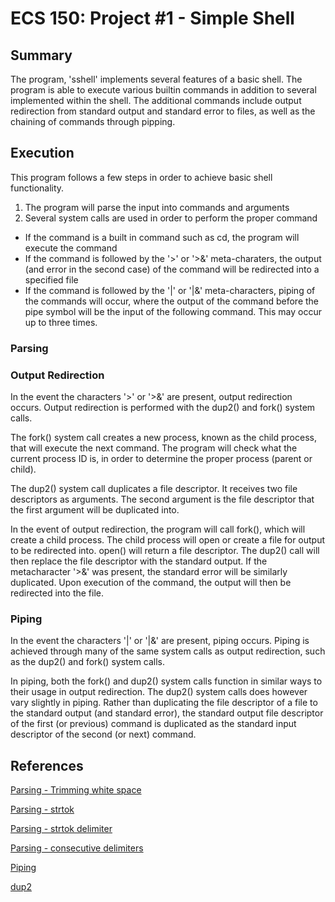 # ECS 150: Project #1 - Simple Shell

## Summary

The program, 'sshell' implements several features of a basic shell. The
program is able to execute various builtin commands in addition to several
implemented within the shell. The additional commands include output
redirection from standard output and standard error to files, as well as the
chaining of commands through pipping.

## Execution

This program follows a few steps in order to achieve basic shell functionality.

1. The program will parse the input into commands and arguments
2. Several system calls are used in order to perform the proper command
  * If the command is a built in command such as cd, the program will execute 
  the command    
  * If the command is followed by the '>' or '>&' meta-charaters, the output 
  (and error in the second case) of the command will be redirected into a 
  specified file
  * If the command is followed by the '|' or '|&' meta-characters, piping of 
  the commands will occur, where the output of the command before the pipe 
  symbol will be the input of the following command. This may occur up to 
  three times.

### Parsing

### Output Redirection

In the event the characters '>' or '>&' are present, output redirection    
occurs. Output redirection is performed with the dup2() and fork() system
calls.

The fork() system call creates a new process, known as the child process, that
will execute the next command. The program will check what the current process
ID is, in order to determine the proper process (parent or child).

The dup2() system call duplicates a file descriptor. It receives two file
descriptors as arguments. The second argument is the file descriptor that the
first argument will be duplicated into.

In the event of output redirection, the program will call fork(), which will
create a child process. The child process will open or create a file for
output to be redirected into. open() will return a file descriptor. The dup2()
call will then replace the file descriptor with the standard output. If the
metacharacter '>&' was present, the standard error will be similarly
duplicated. Upon execution of the command, the output will then be redirected
into the file.

### Piping

In the event the characters '|' or '|&' are present, piping occurs. Piping is
achieved through many of the same system calls as output redirection, such as
the dup2() and fork() system calls.

In piping, both the fork() and dup2() system calls function in similar ways to 
their usage in output redirection. The dup2() system calls does however vary 
slightly in piping. Rather than duplicating the file descriptor of a file to 
the standard output (and standard error), the standard output file descriptor 
of the first (or previous) command is duplicated as the standard input
descriptor of the second (or next) command.

## References
[Parsing - Trimming white space](https://www.geeksforgeeks.org/c-program-to-trim-leading-white-spaces-from-string/)

[Parsing - strtok](https://www.codingame.com/playgrounds/14213/how-to-play-with-strings-in-c/string-split)

[Parsing - strtok delimiter](https://stackoverflow.com/questions/12460264/c-determining-which-delimiter-used-strtok)

[Parsing - consecutive delimiters](https://stackoverflow.com/questions/26522583/c-strtok-skips-second-token-or-consecutive-delimiter)

[Piping](https://stackoverflow.com/questions/8082932/connecting-n-commands-with-pipes-in-a-shell)

[dup2](http://www.cs.loyola.edu/~jglenn/702/S2005/Examples/dup2.html)

